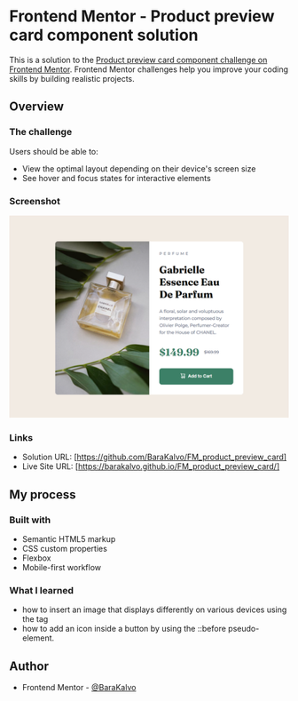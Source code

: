 # Frontend Mentor - Product preview card component solution

This is a solution to the [Product preview card component challenge on Frontend Mentor](https://www.frontendmentor.io/challenges/product-preview-card-component-GO7UmttRfa). Frontend Mentor challenges help you improve your coding skills by building realistic projects. 


## Overview

### The challenge

Users should be able to:

- View the optimal layout depending on their device's screen size
- See hover and focus states for interactive elements

### Screenshot

![Screenshot](./images/screenshot-product.png)


### Links

- Solution URL: [https://github.com/BaraKalvo/FM_product_preview_card]
- Live Site URL: [https://barakalvo.github.io/FM_product_preview_card/]

## My process

### Built with

- Semantic HTML5 markup
- CSS custom properties
- Flexbox
- Mobile-first workflow

### What I learned

- how to insert an image that displays differently on various devices using the <source> tag
- how to add an icon inside a button by using the ::before pseudo-element.

## Author

- Frontend Mentor - [@BaraKalvo](https://www.frontendmentor.io/profile/BaraKalvo)

